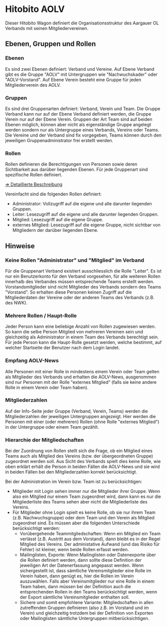 # Hitobito AOLV

Dieser Hitobito Wagon definiert die Organisationsstruktur des Aargauer OL
Verbands mit seinen Mitgliedervereinen.

## Ebenen, Gruppen und Rollen
### Ebenen
Es sind zwei Ebenen definiert: Verband und Vereine. Auf Ebene Verband gibt es
die Gruppe "AOLV" mit Untergruppen wie "Nachwuchskader" oder "AOLV-Vorstand".
Auf Ebene Verein besteht eine Gruppe für jeden Mitgliederverein des AOLV.

### Gruppen
Es sind drei Gruppenarten definiert: Verband, Verein und Team. Die Gruppe
Verband kann nur auf der Ebene Verband definiert werden, die Gruppe Verein
nur auf der Ebene Verein. Gruppen der Art Team sind auf beiden Ebenen möglich,
können aber nicht als eigenständige Gruppe angelegt werden sondern nur als
Untergruppe eines Verbands, Vereins oder Teams. Die Vereine und der Verband
sind fix vorgegeben, Teams können durch den jeweiligen Gruppenadministrator
frei erstellt werden.

### Rollen
Rollen definieren die Berechtigungen von Personen sowie deren Sichtbarkeit
aus darüber liegenden Ebenen. Für jede Gruppenart sind spezifische Rollen
definiert.

[=> Detaillierte Beschreibung](doc/roles.md)

Vereinfacht sind die folgenden Rollen definiert:
* Administrator: Vollzugriff auf die eigene und alle darunter liegenden Gruppen.
* Leiter: Lesezugriff auf die eigene und alle darunter liegenden Gruppen.
* Mitglied: Lesezugriff auf die eigene Gruppe.
* externes Mitglied: Lesezugriff auf die eigene Gruppe, nicht sichtbar von
  Mitgliedern der darüber liegenden Ebene.
    
## Hinweise
### Keine Rollen "Administrator" und "Mitglied" im Verband
Für die Gruppenart Verband existiert ausschliesslich die Rolle "Leiter". Es ist
nur ein Benutzerkonto für den Verband vorgesehen, für alle weiteren Rollen
innerhalb des Verbandes müssen entsprechende Teams erstellt werden.
Vorstandsmitglieder sind nicht Mitglieder des Verbands sondern des Teams
"Vorstand". So erhalten diese Personen keinen Zugriff auf die Mitgliederdaten
der Vereine oder der anderen Teams des Verbands (z.B. des NWK).

### Mehrere Rollen / Haupt-Rolle
Jeder Person kann eine beliebige Anzahl von Rollen zugewiesen werden. So kann
die selbe Person Mitglied von mehreren Vereinen sein und gleichzeitig als
Administrator in einem Team des Verbands berechtigt sein. Für jede Person
kann die Haupt-Rolle gesetzt werden, welche bestimmt, auf welcher Startseite
der Benutzer nach dem Login landet.

### Empfang AOLV-News
Alle Personen mit einer Rolle in mindestens einem Verein oder Team gelten 
als Mitglieder des Verbands und erhalten die AOLV-News, ausgenommen sind nur
Personen mit der Rolle "externes Mitglied" (falls sie keine andere Rolle
in einem Verein oder Team haben).

### Mitgliederzahlen
Auf der Info-Seite jeder Gruppe (Verband, Verein, Teams) werden die
Mitgliederzahlen der jeweiligen Untergruppen angezeigt. Hier werden die
Personen mit einer (oder mehreren) Rollen (ohne Rolle "externes Mitglied") in
der Untergruppe oder einem Team gezählt.

### Hierarchie der Mitgliedschaften
Bei der Zuordnung von Rollen stellt sich die Frage, ob ein Mitglied eines Teams
auch als Mitglied des Vereins (bzw. der übergeordneten Gruppe) zugeordnet werden
soll. Aus Sicht des Verbands spielt dies keine Rolle, wie oben erklärt erhält
die Person in beiden Fällen die AOLV-News und sie wird in beiden Fällen bei den
Mitgliederzahlen korrekt berücksichtigt.

Bei der Administration im Verein bzw. Team ist zu berücksichtigen:

* Mitglieder mit Login sehen immer nur die Mitglieder ihrer Gruppe. Wenn also
  ein Mitglied nur einem Team zugeordnet wird, dann kann es nur die
  Mitgliederliste des Teams sehen aber nicht die Mitgliederliste des Vereins.
* Für Mitglieder ohne Login spielt es keine Rolle, ob sie nur ihrem Team
  (z.B. Nachwuchsgruppe) oder dem Team und den Verein als Mitglied zugeordnet
  sind. Es müssen aber die folgenden Unterschiede berücksichtigt werden:
  * Vorübergehende Teammitgliedschaften: Wenn ein Mitglied ein Team verlässt
    (z.B. Austritt aus dem Vorstand), dann bleibt es in der Regel Mitglied des
    Vereins. Der administative Aufwand (und das Risiko für Fehler) ist kleiner,
    wenn beide Rollen erfasst werden.
  * Mailinglisten, Exporte: Wenn Mailinglisten oder Datenexporte über die Rollen
    definiert werden, dann sollte diese Definition der jeweiligen Art der
    Datenerfassung angepasst werden. Wenn sichergestellt ist, dass sämtliche
    Vereinsmitglieder eine Rolle im Verein haben, dann genügt es, hier die
    Rollen im Verein auszuwählen. Falls aber Vereinsmitglieder nur eine
    Rolle in einem Team haben, dann müssen bei der Definition auch die
    entsprechenden Rollen in den Teams berücksichtigt werden, wenn der Export
    sämtliche Vereinsmitglieder enthalten soll.
  * Sichere und somit empfohlene Variante: Mitgliedschaften in allen zutreffenden
    Gruppen definieren (also z.B. im Vorstand und im Verein) und gleichzeitig
    trotzdem bei der Definition von Exporten oder Mailinglisten sämtliche
    Untergruppen mitberücksichtigen.
